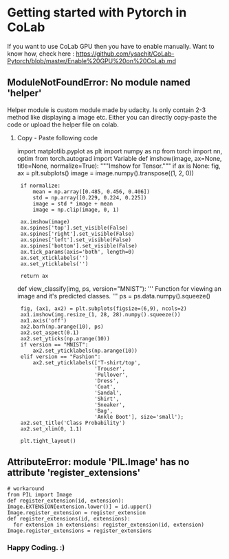 # Getting started with Pytorch in CoLab

If you want to use CoLab GPU then you have to enable manually. 
Want to know how, check here : https://github.com/ysachit/CoLab-Pytorch/blob/master/Enable%20GPU%20on%20CoLab.md

## ModuleNotFoundError: No module named 'helper'

Helper module is custom module made by udacity. Is only contain 2-3 method like displaying a image etc. Either you can directly copy-paste the code or upload the helper file on colab.


1. Copy - Paste following code

    
  
       
    import matplotlib.pyplot as plt
    import numpy as np
    from torch import nn, optim
    from torch.autograd import Variable
    def imshow(image, ax=None, title=None, normalize=True):
        """Imshow for Tensor."""
        if ax is None:
            fig, ax = plt.subplots()
        image = image.numpy().transpose((1, 2, 0))
    
        if normalize:
            mean = np.array([0.485, 0.456, 0.406])
            std = np.array([0.229, 0.224, 0.225])
            image = std * image + mean
            image = np.clip(image, 0, 1)
    
        ax.imshow(image)
        ax.spines['top'].set_visible(False)
        ax.spines['right'].set_visible(False)
        ax.spines['left'].set_visible(False)
        ax.spines['bottom'].set_visible(False)
        ax.tick_params(axis='both', length=0)
        ax.set_xticklabels('')
        ax.set_yticklabels('')
    
        return ax
    
    
    def view_classify(img, ps, version="MNIST"):
        ''' Function for viewing an image and it's predicted classes.
        '''
        ps = ps.data.numpy().squeeze()
    
        fig, (ax1, ax2) = plt.subplots(figsize=(6,9), ncols=2)
        ax1.imshow(img.resize_(1, 28, 28).numpy().squeeze())
        ax1.axis('off')
        ax2.barh(np.arange(10), ps)
        ax2.set_aspect(0.1)
        ax2.set_yticks(np.arange(10))
        if version == "MNIST":
            ax2.set_yticklabels(np.arange(10))
        elif version == "Fashion":
            ax2.set_yticklabels(['T-shirt/top',
                                'Trouser',
                                'Pullover',
                                'Dress',
                                'Coat',
                                'Sandal',
                                'Shirt',
                                'Sneaker',
                                'Bag',
                                'Ankle Boot'], size='small');
        ax2.set_title('Class Probability')
        ax2.set_xlim(0, 1.1)
    
        plt.tight_layout()

 
 ## AttributeError: module 'PIL.Image' has no attribute 'register_extensions'

    # workaround 
    from PIL import Image
    def register_extension(id, extension): Image.EXTENSION[extension.lower()] = id.upper()
    Image.register_extension = register_extension
    def register_extensions(id, extensions): 
      for extension in extensions: register_extension(id, extension)
    Image.register_extensions = register_extensions
 
 ### Happy Coding. :)
